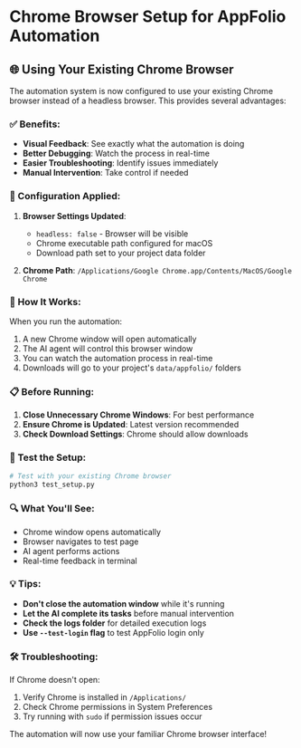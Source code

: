 # Chrome Browser Setup for AppFolio Automation

## 🌐 Using Your Existing Chrome Browser

The automation system is now configured to use your existing Chrome browser instead of a headless browser. This provides several advantages:

### ✅ Benefits:
- **Visual Feedback**: See exactly what the automation is doing
- **Better Debugging**: Watch the process in real-time
- **Easier Troubleshooting**: Identify issues immediately
- **Manual Intervention**: Take control if needed

### 🔧 Configuration Applied:

1. **Browser Settings Updated**: 
   - `headless: false` - Browser will be visible
   - Chrome executable path configured for macOS
   - Download path set to your project data folder

2. **Chrome Path**: `/Applications/Google Chrome.app/Contents/MacOS/Google Chrome`

### 🚀 How It Works:

When you run the automation:
1. A new Chrome window will open automatically
2. The AI agent will control this browser window
3. You can watch the automation process in real-time
4. Downloads will go to your project's `data/appfolio/` folders

### 📋 Before Running:

1. **Close Unnecessary Chrome Windows**: For best performance
2. **Ensure Chrome is Updated**: Latest version recommended
3. **Check Download Settings**: Chrome should allow downloads

### 🧪 Test the Setup:

```bash
# Test with your existing Chrome browser
python3 test_setup.py
```

### 🔍 What You'll See:

- Chrome window opens automatically
- Browser navigates to test page
- AI agent performs actions
- Real-time feedback in terminal

### 💡 Tips:

- **Don't close the automation window** while it's running
- **Let the AI complete its tasks** before manual intervention
- **Check the logs folder** for detailed execution logs
- **Use `--test-login` flag** to test AppFolio login only

### 🛠 Troubleshooting:

If Chrome doesn't open:
1. Verify Chrome is installed in `/Applications/`
2. Check Chrome permissions in System Preferences
3. Try running with `sudo` if permission issues occur

The automation will now use your familiar Chrome browser interface!